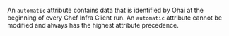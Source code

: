 An `automatic` attribute contains data that is identified by Ohai at the
beginning of every Chef Infra Client run. An `automatic` attribute
cannot be modified and always has the highest attribute precedence.
